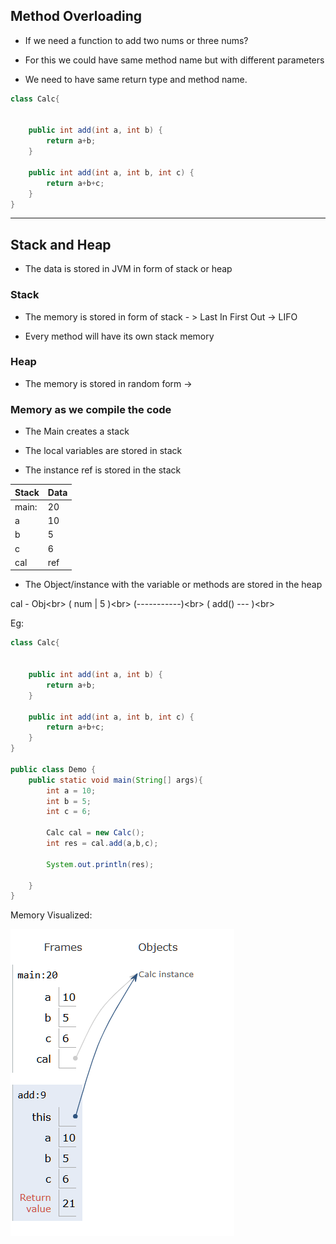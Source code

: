 


## Method Overloading

- If we need a function to add two nums or three nums?

- For this we could have same method name but with different parameters

- We need to have same return type and method name.

```java
class Calc{


    public int add(int a, int b) {
        return a+b;
    }

    public int add(int a, int b, int c) {
        return a+b+c;
    }
}
```
_________________


## Stack and Heap

- The data is stored in JVM in form of stack or heap


### Stack

- The memory is stored in form of stack - > Last In First Out -> LIFO

- Every method will have its own stack memory


### Heap

- The memory is stored in random form -> 



### Memory as we compile the code

- The Main creates a stack

- The local variables are stored in stack

- The instance ref is stored in the stack

|Stack | Data|
|------|-----|
|main: |20   |
|a	   |10   |
|b	   |5    |
|c	   |6    |
|cal   |ref  |


- The Object/instance with the variable or methods are stored in the heap


cal - Obj<br\>
(  num | 5  )<br\>
(-----------)<br\>
( add() --- )<br\>



Eg:

```java
class Calc{


    public int add(int a, int b) {
        return a+b;
    }

    public int add(int a, int b, int c) {
        return a+b+c;
    }
}

public class Demo {
    public static void main(String[] args){
        int a = 10;
        int b = 5;
        int c = 6;

        Calc cal = new Calc();
        int res = cal.add(a,b,c);

        System.out.println(res);

    }
}
```

Memory Visualized:

<img src="image.png" alt="Memory Vizualized" max-width="300px" >

